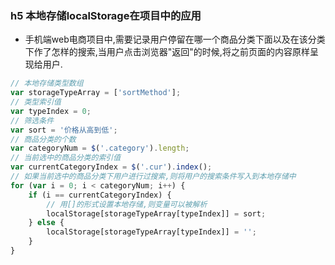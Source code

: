### h5 本地存储localStorage在项目中的应用

* 手机端web电商项目中,需要记录用户停留在哪一个商品分类下面以及在该分类下作了怎样的搜索,当用户点击浏览器"返回"的时候,将之前页面的内容原样呈现给用户.
```javascript
// 本地存储类型数组
var storageTypeArray = ['sortMethod'];
// 类型索引值
var typeIndex = 0;
// 筛选条件
var sort = '价格从高到低';
// 商品分类的个数
var categoryNum = $('.category').length;
// 当前选中的商品分类的索引值
var currentCategoryIndex = $('.cur').index();
// 如果当前选中的商品分类下用户进行过搜索,则将用户的搜索条件写入到本地存储中
for (var i = 0; i < categoryNum; i++) {
    if (i == currentCategoryIndex) {
        // 用[]的形式设置本地存储,则变量可以被解析
        localStorage[storageTypeArray[typeIndex]] = sort;
    } else {
        localStorage[storageTypeArray[typeIndex]] = '';
    }
}
```

